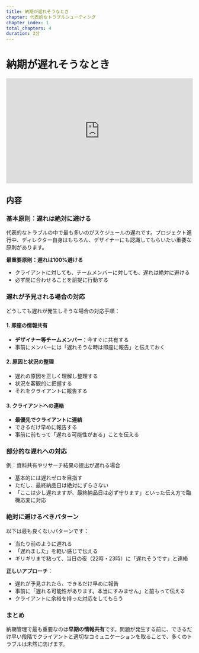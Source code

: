 ```yaml
---
title: 納期が遅れそうなとき
chapter: 代表的なトラブルシューティング
chapter_index: 1
total_chapters: 4
duration: 3分
---
```


# 納期が遅れそうなとき

<div style="position: relative; padding-bottom: 56.25%; height: 0;"><iframe src="https://www.loom.com/embed/b88c534bd5f845be881d7a8027b03113?sid=61ff734d-adfd-4a31-9226-77422d96bba8" frameborder="0" webkitallowfullscreen mozallowfullscreen allowfullscreen style="position: absolute; top: 0; left: 0; width: 100%; height: 100%;"></iframe></div>

## 内容

### 基本原則：遅れは絶対に避ける

代表的なトラブルの中で最も多いのがスケジュールの遅れです。プロジェクト進行中、ディレクター自身はもちろん、デザイナーにも認識してもらいたい重要な原則があります。

**最重要原則：遅れは100%避ける**
- クライアントに対しても、チームメンバーに対しても、遅れは絶対に避ける
- 必ず間に合わせることを前提に行動する

### 遅れが予見される場合の対応

どうしても遅れが発生しそうな場合の対応手順：

#### 1. 即座の情報共有
- **デザイナー等チームメンバー**：今すぐに共有する
- 事前にメンバーには「遅れそうな時は即座に報告」と伝えておく

#### 2. 原因と状況の整理
- 遅れの原因を正しく理解し整理する
- 状況を客観的に把握する
- それをクライアントに報告する

#### 3. クライアントへの連絡
- **最優先でクライアントに連絡**
- できるだけ早めに報告する
- 事前に前もって「遅れる可能性がある」ことを伝える

### 部分的な遅れへの対応

例：資料共有やリサーチ結果の提出が遅れる場合
- 基本的には遅れゼロを目指す
- ただし、最終納品日は絶対にずらさない
- 「ここは少し遅れますが、最終納品日は必ず守ります」といった伝え方で臨機応変に対応

### 絶対に避けるべきパターン

以下は最も良くないパターンです：
- 当たり前のように遅れる
- 「遅れました」を軽い感じで伝える
- ギリギリまで粘って、当日の夜（22時・23時）に「遅れそうです」と連絡

**正しいアプローチ**：
- 遅れが予見されたら、できるだけ早めに報告
- 事前に「遅れる可能性があります。本当にすみません」と前もって伝える
- クライアントに余裕を持った対応をしてもらう

### まとめ

納期管理で最も重要なのは**早期の情報共有**です。問題が発生する前に、できるだけ早い段階でクライアントと適切なコミュニケーションを取ることで、多くのトラブルは未然に防げます。